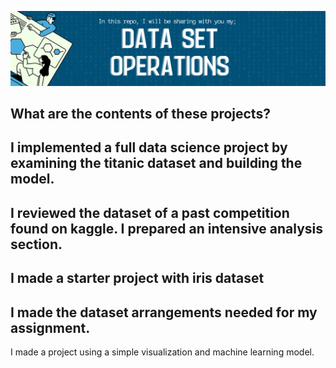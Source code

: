 ![This is an image](4.png)

What are the contents of these projects?
---
I implemented a full data science project by examining the titanic dataset and building the model.
-
I reviewed the dataset of a past competition found on kaggle. I prepared an intensive analysis section.
-
I made a starter project with iris dataset
-
I made the dataset arrangements needed for my assignment.
-
I made a project using a simple visualization and machine learning model.
